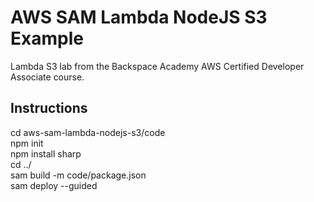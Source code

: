 # AWS SAM Lambda NodeJS S3 Example  
Lambda S3 lab from the Backspace Academy AWS Certified Developer Associate course.  
## Instructions  
cd aws-sam-lambda-nodejs-s3/code  
npm init  
npm install sharp  
cd ../  
sam build -m code/package.json  
sam deploy --guided
